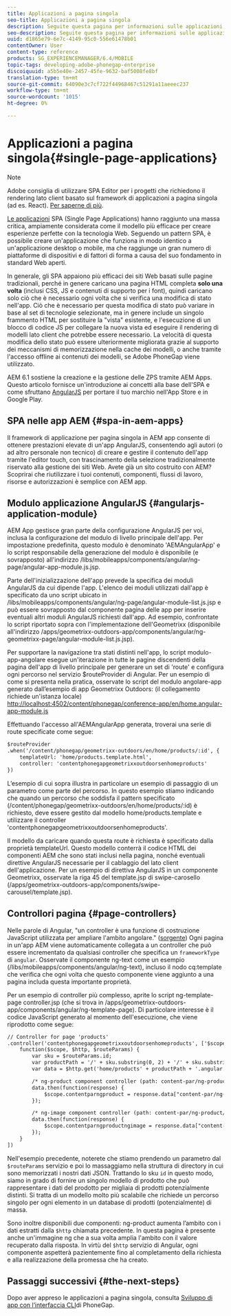 ```yaml
---
title: Applicazioni a pagina singola
seo-title: Applicazioni a pagina singola
description: Seguite questa pagina per informazioni sulle applicazioni a pagina singola, ovvero potete creare un'applicazione che esegue in modo identico a un'applicazione desktop o mobile.
seo-description: Seguite questa pagina per informazioni sulle applicazioni a pagina singola, ovvero potete creare un'applicazione che esegue in modo identico a un'applicazione desktop o mobile.
uuid: d1865e79-6e7c-4149-95c0-556e61478b01
contentOwner: User
content-type: reference
products: SG_EXPERIENCEMANAGER/6.4/MOBILE
topic-tags: developing-adobe-phonegap-enterprise
discoiquuid: a5b5e40e-2457-45fe-9632-baf5008fe8bf
translation-type: tm+mt
source-git-commit: 64090e3c7cf722f44968467c51291a11aeeec237
workflow-type: tm+mt
source-wordcount: '1015'
ht-degree: 0%

---
```



# Applicazioni a pagina singola{#single-page-applications}

>[!NOTE]
>
> Adobe consiglia di utilizzare SPA Editor per i progetti che richiedono il rendering lato client basato sul framework di applicazioni a pagina singola (ad es. React). [Per saperne di più](/help/sites-developing/spa-overview.md).

[Le applicazioni](https://en.wikipedia.org/wiki/Single-page_application) SPA (Single Page Applications) hanno raggiunto una massa critica, ampiamente considerata come il modello più efficace per creare esperienze perfette con la tecnologia Web. Seguendo un pattern SPA, è possibile creare un&#39;applicazione che funziona in modo identico a un&#39;applicazione desktop o mobile, ma che raggiunge un gran numero di piattaforme di dispositivi e di fattori di forma a causa del suo fondamento in standard Web aperti.

In generale, gli SPA appaiono più efficaci dei siti Web basati sulle pagine tradizionali, perché in genere caricano una pagina HTML completa **solo una volta** (inclusi CSS, JS e contenuti di supporto per i font), quindi caricano solo ciò che è necessario ogni volta che si verifica una modifica di stato nell&#39;app. Ciò che è necessario per questa modifica di stato può variare in base al set di tecnologie selezionate, ma in genere include un singolo frammento HTML per sostituire la &quot;vista&quot; esistente, e l&#39;esecuzione di un blocco di codice JS per collegare la nuova vista ed eseguire il rendering di modelli lato client che potrebbe essere necessario. La velocità di questa modifica dello stato può essere ulteriormente migliorata grazie al supporto dei meccanismi di memorizzazione nella cache dei modelli, o anche tramite l&#39;accesso offline ai contenuti dei modelli, se  Adobe PhoneGap viene utilizzato.

AEM 6.1 sostiene la creazione e la gestione delle ZPS tramite AEM Apps. Questo articolo fornisce un&#39;introduzione ai concetti alla base dell&#39;SPA e come sfruttano [AngularJS](https://angularjs.org/) per portare il tuo marchio nell&#39;App Store e in Google Play.

## SPA nelle app AEM {#spa-in-aem-apps}

Il framework di applicazione per pagina singola in AEM app consente di ottenere prestazioni elevate di un&#39;app AngularJS, consentendo agli autori (o ad altro personale non tecnico) di creare e gestire il contenuto dell&#39;app tramite l&#39;editor touch, con trascinamento della selezione tradizionalmente riservato alla gestione dei siti Web. Avete già un sito costruito con AEM? Scoprirai che riutilizzare i tuoi contenuti, componenti, flussi di lavoro, risorse e autorizzazioni è semplice con AEM app.

## Modulo applicazione AngularJS {#angularjs-application-module}

AEM App gestisce gran parte della configurazione AngularJS per voi, inclusa la configurazione del modulo di livello principale dell&#39;app. Per impostazione predefinita, questo modulo è denominato &#39;AEMAngularApp&#39; e lo script responsabile della generazione del modulo è disponibile (e sovrapposto) all&#39;indirizzo /libs/mobileapps/components/angular/ng-page/angular-app-module.js.jsp.

Parte dell&#39;inizializzazione dell&#39;app prevede la specifica dei moduli AngularJS da cui dipende l&#39;app. L&#39;elenco dei moduli utilizzati dall&#39;app è specificato da uno script ubicato in /libs/mobileapps/components/angular/ng-page/angular-module-list.js.jsp e può essere sovrapposto dal componente pagina delle app per inserire eventuali altri moduli AngularJS richiesti dall&#39;app. Ad esempio, confrontate lo script riportato sopra con l&#39;implementazione dell&#39;Geometrixx (disponibile all&#39;indirizzo /apps/geometrixx-outdoors-app/components/angular/ng-geometrixx-page/angular-module-list.js.jsp).

Per supportare la navigazione tra stati distinti nell&#39;app, lo script modulo-app-angolare esegue un&#39;iterazione in tutte le pagine discendenti della pagina dell&#39;app di livello principale per generare un set di &#39;route&#39; e configura ogni percorso nel servizio $routeProvider di Angular. Per un esempio di come si presenta nella pratica, osservate lo script del modulo angolare-app generato dall’esempio di app Geometrixx Outdoors: (il collegamento richiede un&#39;istanza locale) [http://localhost:4502/content/phonegap/conference-app/en/home.angular-app-module.js](http://localhost:4502/content/phonegap/conference-app/en/home.angular-app-module.js)

Effettuando l&#39;accesso all&#39;AEMAngularApp generata, troverai una serie di route specificate come segue:

```xml
$routeProvider
.when('/content/phonegap/geometrixx-outdoors/en/home/products/:id', {
    templateUrl: 'home/products.template.html',
    controller: 'contentphonegapgeometrixxoutdoorsenhomeproducts'
})
```

L’esempio di cui sopra illustra in particolare un esempio di passaggio di un parametro come parte del percorso. In questo esempio stiamo indicando che quando un percorso che soddisfa il pattern specificato (/content/phonegap/geometrixx-outdoors/en/home/products/:id) è richiesto, deve essere gestito dal modello home/products.template e utilizzare il controller &#39;contentphonegapgeometrixxoutdoorsenhomeproducts&#39;.

Il modello da caricare quando questa route è richiesta è specificato dalla proprietà templateUrl. Questo modello conterrà il codice HTML dei componenti AEM che sono stati inclusi nella pagina, nonché eventuali direttive AngularJS necessarie per il cablaggio del lato client dell&#39;applicazione. Per un esempio di direttiva AngularJS in un componente Geometrixx, osservate la riga 45 del template.jsp di swipe-carosello (/apps/geometrixx-outdoors-app/components/swipe-carousel/template.jsp).

## Controllori pagina {#page-controllers}

Nelle parole di Angular, &quot;un controller è una funzione di costruzione JavaScript utilizzata per ampliare l&#39;ambito angolare.&quot; ([sorgente](https://docs.angularjs.org/guide/controller)) Ogni pagina in un&#39;app AEM viene automaticamente collegata a un controller che può essere incrementato da qualsiasi controller che specifica un `frameworkType` di `angular`. Osservate il componente ng-text come un esempio (/libs/mobileapps/components/angular/ng-text), incluso il nodo cq:template che verifica che ogni volta che questo componente viene aggiunto a una pagina includa questa importante proprietà.

Per un esempio di controller più complesso, aprite lo script ng-template-page controller.jsp (che si trova in /apps/geometrixx-outdoors-app/components/angular/ng-template-page). Di particolare interesse è il codice JavaScript generato al momento dell&#39;esecuzione, che viene riprodotto come segue:

```xml
// Controller for page 'products'
.controller('contentphonegapgeometrixxoutdoorsenhomeproducts', ['$scope', '$http', '$routeParams',
    function($scope, $http, $routeParams) {
        var sku = $routeParams.id;
        var productPath = '/' + sku.substring(0, 2) + '/' + sku.substring(0, 4) + '/' + sku;
        var data = $http.get('home/products' + productPath + '.angular.json' + cacheKiller);

        /* ng-product component controller (path: content-par/ng-product) */
        data.then(function(response) {
            $scope.contentparngproduct = response.data["content-par/ng-product"].items;
        });

        /* ng-image component controller (path: content-par/ng-product/ng-image) */
        data.then(function(response) {
            $scope.contentparngproductngimage = response.data["content-par/ng-product/ng-image"].items;
        });
    }
])
```

Nell&#39;esempio precedente, noterete che stiamo prendendo un parametro dal `$routeParams` servizio e poi lo massaggiamo nella struttura di directory in cui sono memorizzati i nostri dati JSON. Trattando lo sku `id` in questo modo, siamo in grado di fornire un singolo modello di prodotto che può rappresentare i dati del prodotto per migliaia di prodotti potenzialmente distinti. Si tratta di un modello molto più scalabile che richiede un percorso singolo per ogni elemento in un database di prodotti (potenzialmente) di massa.

Sono inoltre disponibili due componenti: ng-product aumenta l’ambito con i dati estratti dalla `$http` chiamata precedente. In questa pagina è presente anche un&#39;immagine ng che a sua volta amplia l&#39;ambito con il valore recuperato dalla risposta. In virtù del `$http` servizio di Angular, ogni componente aspetterà pazientemente fino al completamento della richiesta e alla realizzazione della promessa che ha creato.

## Passaggi successivi {#the-next-steps}

Dopo aver appreso le applicazioni a pagina singola, consulta [Sviluppo di app con l’interfaccia CLI](/help/mobile/phonegap-apps-pg-cli.md)di PhoneGap.
